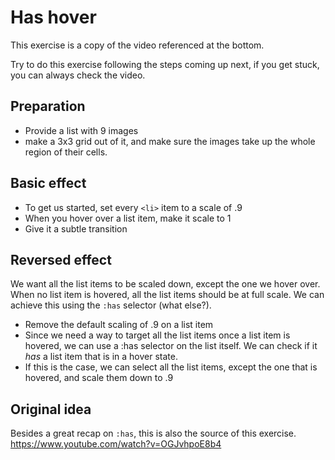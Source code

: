 # Has hover

This exercise is a copy of the video referenced at the bottom.

Try to do this exercise following the steps coming up next, if you get stuck, you can always check the video.

## Preparation

- Provide a list with 9 images
- make a 3x3 grid out of it, and make sure the images take up the whole region of their cells.

## Basic effect

- To get us started, set every `<li>` item to a scale of .9
- When you hover over a list item, make it scale to 1
- Give it a subtle transition

## Reversed effect

We want all the list items to be scaled down, except the one we hover over. When no list item is hovered, all the list items should be at full scale.
We can achieve this using the `:has` selector (what else?).

- Remove the default scaling of .9 on a list item
- Since we need a way to target all the list items once a list item is hovered, we can use a :has selector on the list itself. We can check if it _has_ a list item that is in a hover state.
- If this is the case, we can select all the list items, except the one that is hovered, and scale them down to .9

## Original idea

Besides a great recap on `:has`, this is also the source of this exercise.
<https://www.youtube.com/watch?v=OGJvhpoE8b4>
